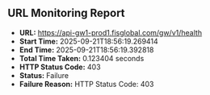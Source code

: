 ## URL Monitoring Report

- **URL:** https://api-gw1-prod1.fisglobal.com/gw/v1/health
- **Start Time:** 2025-09-21T18:56:19.269414
- **End Time:** 2025-09-21T18:56:19.392818
- **Total Time Taken:** 0.123404 seconds
- **HTTP Status Code:** 403
- **Status:** Failure
- **Failure Reason:** HTTP Status Code: 403
